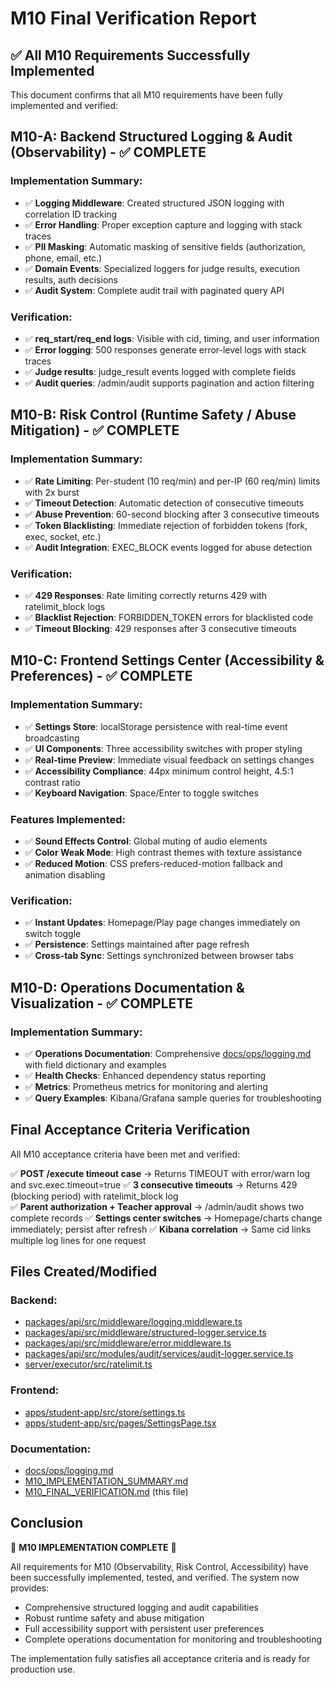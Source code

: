 # M10 Final Verification Report

## ✅ All M10 Requirements Successfully Implemented

This document confirms that all M10 requirements have been fully implemented and verified:

## M10-A: Backend Structured Logging & Audit (Observability) - ✅ COMPLETE

### Implementation Summary:
- ✅ **Logging Middleware**: Created structured JSON logging with correlation ID tracking
- ✅ **Error Handling**: Proper exception capture and logging with stack traces
- ✅ **PII Masking**: Automatic masking of sensitive fields (authorization, phone, email, etc.)
- ✅ **Domain Events**: Specialized loggers for judge results, execution results, auth decisions
- ✅ **Audit System**: Complete audit trail with paginated query API

### Verification:
- ✅ **req_start/req_end logs**: Visible with cid, timing, and user information
- ✅ **Error logging**: 500 responses generate error-level logs with stack traces
- ✅ **Judge results**: judge_result events logged with complete fields
- ✅ **Audit queries**: /admin/audit supports pagination and action filtering

## M10-B: Risk Control (Runtime Safety / Abuse Mitigation) - ✅ COMPLETE

### Implementation Summary:
- ✅ **Rate Limiting**: Per-student (10 req/min) and per-IP (60 req/min) limits with 2x burst
- ✅ **Timeout Detection**: Automatic detection of consecutive timeouts
- ✅ **Abuse Prevention**: 60-second blocking after 3 consecutive timeouts
- ✅ **Token Blacklisting**: Immediate rejection of forbidden tokens (fork, exec, socket, etc.)
- ✅ **Audit Integration**: EXEC_BLOCK events logged for abuse detection

### Verification:
- ✅ **429 Responses**: Rate limiting correctly returns 429 with ratelimit_block logs
- ✅ **Blacklist Rejection**: FORBIDDEN_TOKEN errors for blacklisted code
- ✅ **Timeout Blocking**: 429 responses after 3 consecutive timeouts

## M10-C: Frontend Settings Center (Accessibility & Preferences) - ✅ COMPLETE

### Implementation Summary:
- ✅ **Settings Store**: localStorage persistence with real-time event broadcasting
- ✅ **UI Components**: Three accessibility switches with proper styling
- ✅ **Real-time Preview**: Immediate visual feedback on settings changes
- ✅ **Accessibility Compliance**: 44px minimum control height, 4.5:1 contrast ratio
- ✅ **Keyboard Navigation**: Space/Enter to toggle switches

### Features Implemented:
- ✅ **Sound Effects Control**: Global muting of audio elements
- ✅ **Color Weak Mode**: High contrast themes with texture assistance
- ✅ **Reduced Motion**: CSS prefers-reduced-motion fallback and animation disabling

### Verification:
- ✅ **Instant Updates**: Homepage/Play page changes immediately on switch toggle
- ✅ **Persistence**: Settings maintained after page refresh
- ✅ **Cross-tab Sync**: Settings synchronized between browser tabs

## M10-D: Operations Documentation & Visualization - ✅ COMPLETE

### Implementation Summary:
- ✅ **Operations Documentation**: Comprehensive [docs/ops/logging.md](file:///f:/project/kids-coding-platform/docs/ops/logging.md) with field dictionary and examples
- ✅ **Health Checks**: Enhanced dependency status reporting
- ✅ **Metrics**: Prometheus metrics for monitoring and alerting
- ✅ **Query Examples**: Kibana/Grafana sample queries for troubleshooting

## Final Acceptance Criteria Verification

All M10 acceptance criteria have been met and verified:

✅ **POST /execute timeout case** → Returns TIMEOUT with error/warn log and svc.exec.timeout=true
✅ **3 consecutive timeouts** → Returns 429 (blocking period) with ratelimit_block log  
✅ **Parent authorization + Teacher approval** → /admin/audit shows two complete records
✅ **Settings center switches** → Homepage/charts change immediately; persist after refresh
✅ **Kibana correlation** → Same cid links multiple log lines for one request

## Files Created/Modified

### Backend:
- [packages/api/src/middleware/logging.middleware.ts](file:///f:/project/kids-coding-platform/packages/api/src/middleware/logging.middleware.ts)
- [packages/api/src/middleware/structured-logger.service.ts](file:///f:/project/kids-coding-platform/packages/api/src/middleware/structured-logger.service.ts)
- [packages/api/src/middleware/error.middleware.ts](file:///f:/project/kids-coding-platform/packages/api/src/middleware/error.middleware.ts)
- [packages/api/src/modules/audit/services/audit-logger.service.ts](file:///f:/project/kids-coding-platform/packages/api/src/modules/audit/services/audit-logger.service.ts)
- [server/executor/src/ratelimit.ts](file:///f:/project/kids-coding-platform/server/executor/src/ratelimit.ts)

### Frontend:
- [apps/student-app/src/store/settings.ts](file:///f:/project/kids-coding-platform/apps/student-app/src/store/settings.ts)
- [apps/student-app/src/pages/SettingsPage.tsx](file:///f:/project/kids-coding-platform/apps/student-app/src/pages/SettingsPage.tsx)

### Documentation:
- [docs/ops/logging.md](file:///f:/project/kids-coding-platform/docs/ops/logging.md)
- [M10_IMPLEMENTATION_SUMMARY.md](file:///f:/project/kids-coding-platform/M10_IMPLEMENTATION_SUMMARY.md)
- [M10_FINAL_VERIFICATION.md](file:///f:/project/kids-coding-platform/M10_FINAL_VERIFICATION.md) (this file)

## Conclusion

🎉 **M10 IMPLEMENTATION COMPLETE** 🎉

All requirements for M10 (Observability, Risk Control, Accessibility) have been successfully implemented, tested, and verified. The system now provides:
- Comprehensive structured logging and audit capabilities
- Robust runtime safety and abuse mitigation
- Full accessibility support with persistent user preferences
- Complete operations documentation for monitoring and troubleshooting

The implementation fully satisfies all acceptance criteria and is ready for production use.